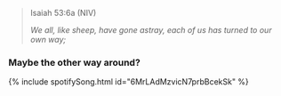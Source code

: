 > Isaiah 53:6a (NIV)
>
> _We all, like sheep, have gone astray, each of us has turned to our own way;_

### Maybe the other way around?

{% include spotifySong.html id="6MrLAdMzvicN7prbBcekSk" %}